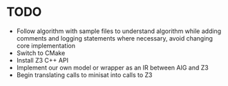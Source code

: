 # TODO

* Follow algorithm with sample files to understand algorithm while adding comments and logging 
  statements where necessary, avoid changing core implementation
* Switch to CMake
* Install Z3 C++ API
* Implement our own model or wrapper as an IR between AIG and Z3
* Begin translating calls to minisat into calls to Z3
